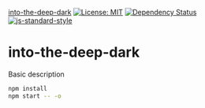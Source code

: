 
[into-the-deep-dark](https://mattstyles.github.io/into-the-deep-dark)
[![License: MIT](https://img.shields.io/badge/License-MIT-yellow.svg)](https://opensource.org/licenses/MIT)
[![Dependency Status](https://david-dm.org/mattstyles/into-the-deep-dark.svg)](https://david-dm.org/mattstyles/into-the-deep-dark)
[![js-standard-style](https://img.shields.io/badge/code%20style-standard-brightgreen.svg)](http://standardjs.com/)

# into-the-deep-dark

Basic description

```sh
npm install
npm start -- -o
```

